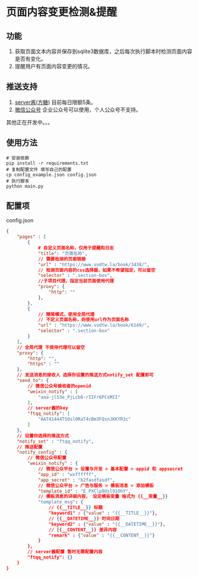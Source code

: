 # 页面内容变更检测&提醒

## 功能

1. 获取页面文本内容并保存到sqlite3数据库，之后每次执行脚本时检测页面内容是否有变化。
2. 提醒用户有页面内容变更的情况。

## 推送支持

1. [server酱(方糖)](https://sct.ftqq.com/sendkey) 目前每日限额5条。
2. [微信公众号](https://developers.weixin.qq.com/doc/offiaccount/Message_Management/Template_Message_Interface.html) 企业公众号可以使用，个人公众号不支持。

其他正在开发中。。。

## 使用方法

```shell
# 安装依赖
pip install -r requirements.txt
# 复制配置文件 填写自己的配置
cp config_example.json config.json
# 执行脚本
python main.py
```

## 配置项

config.json

```json
{
    "pages" : [
        {
            # 自定义页面名称，仅用于提醒和日志
            "title": "页面名称",
            // 需要检测的页面链接
            "url" : "https://www.vodtw.la/book/3438/",
            // 检测页面内容的css选择器，如果不希望指定，可以留空
            "selector" : ".section-box",
            //子项目代理，指定当前页面使用代理 
            "proxy": {
                "http": ""
            },
        },
        {
            // 精简模式，使用全局代理
            // 不定义页面名称，则使用url作为页面名称
            "url" : "https://www.vodtw.la/book/6149/",
            "selector" : ".section-box"
        }
    ],
    // 全局代理 不使用代理可以留空
    "proxy": {
        "http": "",
        "https" : ""
    },
    // 发送消息的接收人 选择你设置的推送方式notify_set 配置即可
    "send_to": {
        // 微信公众号接收者的openid
        "weixin_notify" : [
            "aaa-jl53e_PjLcb6-rIIFr6PCsMII"
        ],
        // server酱的key
        "ftqq_notify": [
            "AAT41444TSOsl0RaT4cBm3FQsnJKKYR3c"
        ]
    },
    // 设置你选择的推送方式
    "notify_set" : "ftqq_notify",
    // 推送配置
    "notify_config" : {
        // 微信公众号配置
        "weixin_notify" : {
            // 微信公众平台 > 设置与开发 > 基本配置 > appid 和 appsecret
            "app_id" : "wxffffff",
            "app_secret" : "b2fasdfasdf",
            // 微信公众平台 > 广告与服务 > 模板消息 > 添加模板
            "template_id" : "E_PXClp9Usl91OhY",
            // 模板消息的详细内容， 设定模板变量 格式为 {{__变量__}}
            "template_msg": {
                // {{__TITLE__}} 标题
                "keyword1" : {"value" : "{{__TITLE__}}"},
                // {{__DATETIME__}} 时间日期
                "keyword2" : {"value" : "{{__DATETIME__}}"},
                // {{__CONTENT__}} 差异内容
                "remark" : {"value" : "{{__CONTENT__}}"}
            }
        },
        // server酱配置 暂时无需配置内容
        "ftqq_notify": {}
    }
}

```

